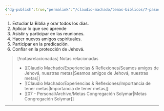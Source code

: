 ```yaml
---
{"dg-publish":true,"permalink":"/claudio-machado/temas-biblicos/7-pasos-para-ser-amigo-de-dios/","title":"7 pasos para ser amigo de Dios","tags":["Amigos","metas","Jehová"]}
---
```




1. Estudiar la Biblia y orar todos los días.
2. Aplicar lo que sec aprende
3. Asistir y participar en las reuniones.
4. Hacer nuevos amigos espirituales.
5. Participar en la predicación.
6. Confíar en la protección de Jehová.


> [!notasrelacionadas] Notas relacionadas
> - [[Claudio Machado/Experiencias & Reflexiones/Seamos amigos de Jehová, nuestras metas\|Seamos amigos de Jehová, nuestras metas]]
> - [[Claudio Machado/Experiencias & Reflexiones/Importancia de tener metas\|Importancia de tener metas]]
> - [[07 - Personal/Archivo/Metas Congregación Solymar\|Metas Congregación Solymar]]



---

